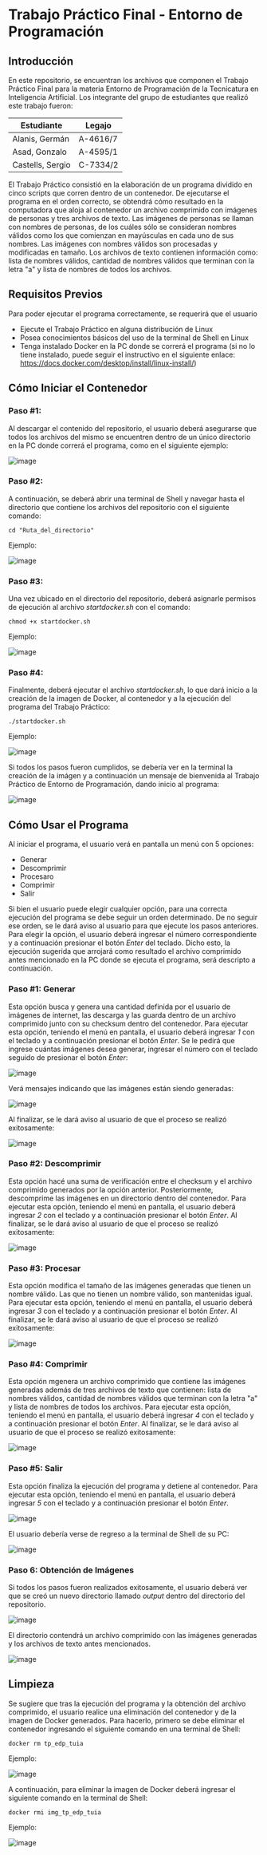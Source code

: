 # Trabajo Práctico Final - Entorno de Programación

## Introducción
En este repositorio, se encuentran los archivos que componen el Trabajo Práctico Final para la materia Entorno de Programación de la Tecnicatura en Inteligencia Artificial. Los integrante del grupo de estudiantes que realizó este trabajo fueron:

| Estudiante | Legajo |
| ----- | --- |
|Alanis, Germán | A-4616/7 |
|Asad, Gonzalo | A-4595/1 |
|Castells, Sergio | C-7334/2 |

El Trabajo Práctico consistió en la elaboración de un programa dividido en cinco scripts que corren dentro de un contenedor. De ejecutarse el programa en el orden correcto, se obtendrá cómo resultado en la computadora que aloja al contenedor un archivo comprimido con imágenes de personas y tres archivos de texto.
Las imágenes de personas se llaman con nombres de personas, de los cuáles sólo se consideran nombres válidos como los que comienzan en mayúsculas en cada uno de sus nombres. Las imágenes con nombres válidos son procesadas y modificadas en tamaño. Los archivos de texto contienen información como: lista de nombres válidos, cantidad de nombres válidos que terminan con la letra "a" y lista de nombres de todos los archivos.

## Requisitos Previos
Para poder ejecutar el programa correctamente, se requerirá que el usuario
- Ejecute el Trabajo Práctico en alguna distribución de Linux
- Posea conocimientos básicos del uso de la terminal de Shell en Linux
- Tenga instalado Docker en la PC donde se correrá el programa (si no lo tiene instalado, puede seguir el instructivo en el siguiente enlace: https://docs.docker.com/desktop/install/linux-install/)

## Cómo Iniciar el Contenedor
### Paso #1:
Al descargar el contenido del repositorio, el usuario deberá asegurarse que todos los archivos del mismo se encuentren dentro de un único directorio en la PC donde correrá el programa, como en el siguiente ejemplo:

![image](https://github.com/Xaznog/TP_EdP_2023/assets/101712284/bdb1dfa9-07e5-4719-ab36-dd7465b836cd)

### Paso #2:
A continuación, se deberá abrir una terminal de Shell y navegar hasta el directorio que contiene los archivos del repositorio con el siguiente comando:

```shell
cd "Ruta_del_directorio"
```

Ejemplo:

![image](https://github.com/Xaznog/TP_EdP_2023/assets/101712284/3ea5d0e2-6ee2-4a1a-8ae1-8850410ef7fc)

### Paso #3:
Una vez ubicado en el directorio del repositorio, deberá asignarle permisos de ejecución al archivo _startdocker.sh_ con el comando:

```shell
chmod +x startdocker.sh
```

Ejemplo:

![image](https://github.com/Xaznog/TP_EdP_2023/assets/101712284/f626cce4-9908-4a36-837f-13ebc9035a47)

### Paso #4:
Finalmente, deberá ejecutar el archivo _startdocker.sh_, lo que dará inicio a la creación de la imagen de Docker, al contenedor y a la ejecución del programa del Trabajo Práctico:

```shell
./startdocker.sh
```

Ejemplo:

![image](https://github.com/Xaznog/TP_EdP_2023/assets/101712284/5f9cbb3d-222d-45b2-bea1-646b1fce4b33)

Si todos los pasos fueron cumplidos, se debería ver en la terminal la creación de la imágen y a continuación un mensaje de bienvenida al Trabajo Práctico de Entorno de Programación, dando inicio al programa:

![image](https://github.com/Xaznog/TP_EdP_2023/assets/101712284/234f3145-1b7d-4687-b1d7-a9fab0e79ccf)

## Cómo Usar el Programa
Al iniciar el programa, el usuario verá en pantalla un menú con 5 opciones:
- Generar
- Descomprimir
- Procesaro
- Comprimir
- Salir

Si bien el usuario puede elegir cualquier opción, para una correcta ejecución del programa se debe seguir un orden determinado. De no seguir ese orden, se le dará aviso al usuario para que ejecute los pasos anteriores. Para elegir la opción, el usuario deberá ingresar el número correspondiente y a continuación presionar el botón _Enter_ del teclado.
Dicho esto, la ejecución sugerida que arrojará como resultado el archivo comprimido antes mencionado en la PC donde se ejecuta el programa, será descripto a continuación.

### Paso #1: Generar
Esta opción busca y genera una cantidad definida por el usuario de imágenes de internet, las descarga y las guarda dentro de un archivo comprimido junto con su checksum dentro del contenedor.
Para ejecutar esta opción, teniendo el menú en pantalla, el usuario deberá ingresar _1_ con el teclado y a continuación presionar el botón _Enter_. Se le pedirá que ingrese cuántas imágenes desea generar, ingresar el número con el teclado seguido de presionar el botón _Enter_:

![image](https://github.com/Xaznog/TP_EdP_2023/assets/101712284/dcf413c7-9474-4203-9319-bf2b1d36de6f)

Verá mensajes indicando que las imágenes están siendo generadas:

![image](https://github.com/Xaznog/TP_EdP_2023/assets/101712284/dc0e7fc2-0e9b-4329-a2ed-6c26bc8dcde6)

Al finalizar, se le dará aviso al usuario de que el proceso se realizó exitosamente:

![image](https://github.com/Xaznog/TP_EdP_2023/assets/101712284/bf94b2d7-b5ac-4066-a1f2-9815cf5a4846)

### Paso #2: Descomprimir
Esta opción hacé una suma de verificación entre el checksum y el archivo comprimido generados por la opción anterior. Posteriormente, descomprime las imágenes en un directorio dentro del contenedor.
Para ejecutar esta opción, teniendo el menú en pantalla, el usuario deberá ingresar _2_ con el teclado y a continuación presionar el botón _Enter_. Al finalizar, se le dará aviso al usuario de que el proceso se realizó exitosamente:

![image](https://github.com/Xaznog/TP_EdP_2023/assets/101712284/c3d2bfe7-fbe6-4eb8-83f6-a4a6a6b0b4b3)

### Paso #3: Procesar
Esta opción modifica el tamaño de las imágenes generadas que tienen un nombre válido. Las que no tienen un nombre válido, son mantenidas igual.
Para ejecutar esta opción, teniendo el menú en pantalla, el usuario deberá ingresar _3_ con el teclado y a continuación presionar el botón _Enter_. Al finalizar, se le dará aviso al usuario de que el proceso se realizó exitosamente:

![image](https://github.com/Xaznog/TP_EdP_2023/assets/101712284/88eccae9-6a88-45e8-878a-b3afdc6e9a13)

### Paso #4: Comprimir
Esta opción mgenera un archivo comprimido que contiene las imágenes generadas además de tres archivos de texto que contienen: lista de nombres válidos, cantidad de nombres válidos que terminan con la letra "a" y lista de nombres de todos los archivos.
Para ejecutar esta opción, teniendo el menú en pantalla, el usuario deberá ingresar _4_ con el teclado y a continuación presionar el botón _Enter_. Al finalizar, se le dará aviso al usuario de que el proceso se realizó exitosamente:

![image](https://github.com/Xaznog/TP_EdP_2023/assets/101712284/d8067996-bc58-4d46-a2d3-0b5b7371c4ee)

### Paso #5: Salir
Esta opción finaliza la ejecución del programa y detiene al contenedor.
Para ejecutar esta opción, teniendo el menú en pantalla, el usuario deberá ingresar _5_ con el teclado y a continuación presionar el botón _Enter_.

![image](https://github.com/Xaznog/TP_EdP_2023/assets/101712284/7bdff22d-82f3-4d50-b671-b06fe5c02b27)

El usuario debería verse de regreso a la terminal de Shell de su PC:

![image](https://github.com/Xaznog/TP_EdP_2023/assets/101712284/9cce156c-36dc-4096-a858-5eed23c24eb8)

### Paso 6: Obtención de Imágenes
Si todos los pasos fueron realizados exitosamente, el usuario deberá ver que se creó un nuevo directorio llamado _output_ dentro del directorio del repositorio.

![image](https://github.com/Xaznog/TP_EdP_2023/assets/101712284/5914b61e-e9c5-4892-94ac-ab799d638467)

El directorio contendrá un archivo comprimido con las imágenes generadas y los archivos de texto antes mencionados.

![image](https://github.com/Xaznog/TP_EdP_2023/assets/101712284/419271cb-ca97-4846-815f-e4e6876b9940)

## Limpieza
Se sugiere que tras la ejecución del programa y la obtención del archivo comprimido, el usuario realice una eliminación del contenedor y de la imagen de Docker generados. Para hacerlo, primero se debe eliminar el contenedor ingresando el siguiente comando en una terminal de Shell:

```shell
docker rm tp_edp_tuia
```

Ejemplo:

![image](https://github.com/Xaznog/TP_EdP_2023/assets/101712284/82ca2549-c158-4954-bba5-6589a258055b)

A continuación, para eliminar la imagen de Docker deberá ingresar el siguiente comando en la terminal de Shell:

```shell
docker rmi img_tp_edp_tuia
```

Ejemplo:

![image](https://github.com/Xaznog/TP_EdP_2023/assets/101712284/aab26338-ef6a-4e3d-9793-45ff1ceb5788)
